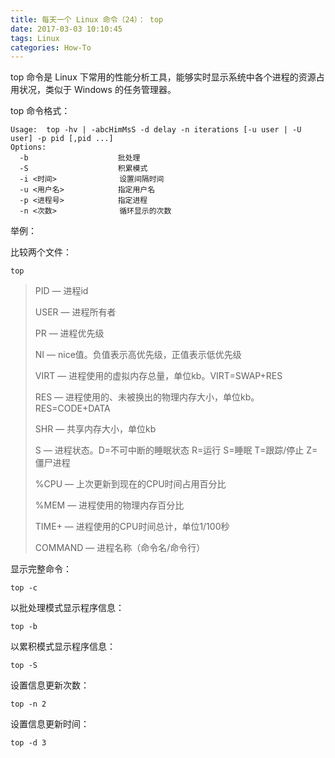 ```yaml
---
title: 每天一个 Linux 命令（24）： top
date: 2017-03-03 10:10:45
tags: Linux
categories: How-To
---
```


top 命令是 Linux 下常用的性能分析工具，能够实时显示系统中各个进程的资源占用状况，类似于 Windows 的任务管理器。

<!-- more -->

top 命令格式：

```shell
Usage:  top -hv | -abcHimMsS -d delay -n iterations [-u user | -U user] -p pid [,pid ...]
Options:
  -b					批处理
  -S					积累模式
  -i <时间>			   设置间隔时间
  -u <用户名> 			  指定用户名
  -p <进程号> 			  指定进程
  -n <次数>  			   循环显示的次数
```

举例：

比较两个文件：

```shell
top
```
> PID — 进程id
>
> USER — 进程所有者
>
> PR — 进程优先级
>
> NI — nice值。负值表示高优先级，正值表示低优先级
>
> VIRT — 进程使用的虚拟内存总量，单位kb。VIRT=SWAP+RES 
>
> RES — 进程使用的、未被换出的物理内存大小，单位kb。RES=CODE+DATA
>
> SHR — 共享内存大小，单位kb
>
> S — 进程状态。D=不可中断的睡眠状态 R=运行 S=睡眠 T=跟踪/停止 Z=僵尸进程
>
> %CPU — 上次更新到现在的CPU时间占用百分比
>
> %MEM — 进程使用的物理内存百分比
>
> TIME+ — 进程使用的CPU时间总计，单位1/100秒
>
> COMMAND — 进程名称（命令名/命令行）

显示完整命令：

```shell
top -c
```
以批处理模式显示程序信息：

```shell
top -b
```

以累积模式显示程序信息：

```
top -S
```

设置信息更新次数：

```
top -n 2
```

设置信息更新时间：

```
top -d 3
```

